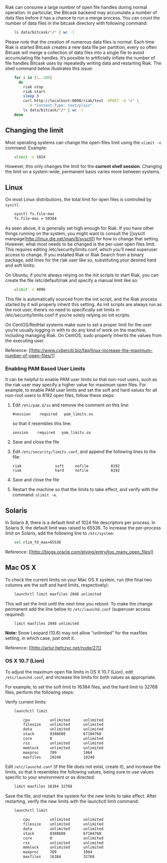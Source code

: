 Riak can consume a large number of open file handles during normal operation. In particular, the Bitcask backend may accumulate a number of data files before it has a chance to run a merge process. You can count the number of data files in the bitcask directory with following command:

```bash
    ls data/bitcask/*/* | wc -l
```

Please note that the creation of numerous data files is normal. Each time Riak is started Bitcask creates a new data file per partition; every so often Bitcask will merge a collection of data files into a single file to avoid accumulating file handles. It’s possible to artificially inflate the number of file handles Bitcask uses by repeatedly writing data and restarting Riak. The shell command below illustrates this issue:

```bash
    for i in {1..100}
      do
        riak stop
        riak start
        sleep 3
        curl http://localhost:8098/riak/test -XPOST -d "x" \
          -H "Content-Type: text/plain"
        ls data/bitcask/*/* | wc -l
    done
```

## Changing the limit
Most operating systems can change the open-files limit using the `ulimit -n` command. Example:

```bash
    ulimit -n 1024
```

However, this only changes the limit for the **current shell session**. Changing the limit on a system-wide, permanent basis varies more between systems.

## Linux
On most Linux distributions, the total limit for open files is controlled by `sysctl`.

```bash
    sysctl fs.file-max
    fs.file-max = 50384
```

As seen above, it is generally set high enough for Riak. If you have other things running on the system, you might want to consult the [[sysctl manpage|http://linux.die.net/man/8/sysctl]] for how to change that setting. However, what most needs to be changed is the per-user open files limit. This requires editing /etc/security/limits.conf, which you’ll need superuser access to change. If you installed Riak or Riak Search from a binary package, add lines for the riak user like so, substituting your desired hard and soft limits:

On Ubuntu, if you’re always relying on the init scripts to start Riak, you can create the file /etc/default/riak and specify a manual limit like so:

```bash
    ulimit -n 4096
```

This file is automatically sourced from the init script, and the Riak process started by it will properly inherit this setting. As init scripts are always run as the root user, there’s no need to specifically set limits in /etc/security/limits.conf if you’re solely relying on init scripts.

On CentOS/RedHat systems make sure to set a proper limit for the user you’re usually logging in with to do any kind of work on the machine, including managing Riak. On CentOS, sudo properly inherits the values from the executing user.

Reference: [[http://www.cyberciti.biz/faq/linux-increase-the-maximum-number-of-open-files/]]

### Enabling PAM Based User Limits
It can be helpful to enable PAM user limits so that non-root users, such as the riak user may specify a higher value for maximum open files. For example, to enable PAM user limits and set the soft and hard values for all non-root users to 8192 open files, follow these steps:

  1. Edit `/etc/pam.d/su` and remove the comment on this line:

         #session    required   pam_limits.so

     so that it resembles this line:

         session    required   pam_limits.so

  2. Save and close the file

  3. Edit `/etc/security/limits.conf`, and append the following lines to the file:

         riak               soft     nofile          8192
         riak               hard     nofile          8192

  4. Save and close the file

  5. Restart the machine so that the limits to take effect, and verify with the command: `ulimit -a`.

## Solaris
In Solaris 8, there is a default limit of 1024 file descriptors per process. In Solaris 9, the default limit was raised to 65536. To increase the per-process limit on Solaris, add the following line to `/etc/system`:

```bash
    set rlim_fd_max=65536
```

Reference: [[http://blogs.oracle.com/elving/entry/too_many_open_files]]

## Mac OS X
To check the current limits on your Mac OS X system, run (the final two columns are the soft and hard limits, respectively):

```bash
    launchctl limit maxfiles 2048 unlimited
```

This will set the limit until the next time you reboot. To make the change permanent add the line below to `/etc/launchd.conf` (superuser access required):

```bash
    limit maxfiles 2048 unlimited
```

**Note:** Snow Leopard (10.6) may not allow “unlimited” for the maxfiles setting, in which case, just omit it.

Reference: [[http://artur.hefczyc.net/node/27]]

### OS X 10.7 (Lion)
To adjust the maximum open file limits in OS X 10.7 (Lion), edit `/etc/launchd.conf`, and increase the limits for both values as appropriate.

For example, to set the soft limit to 16384 files, and the hard limit to 32768 files, perform the following steps:

Verify current limits:

```bash
    launchctl limit

        cpu         unlimited      unlimited
        filesize    unlimited      unlimited
        data        unlimited      unlimited
        stack       8388608        67104768
        core        0              unlimited
        rss         unlimited      unlimited
        memlock     unlimited      unlimited
        maxproc     709            1064
        maxfiles    10240          10240
```

Edit `/etc/launchd.conf` (if the file does not exist, create it), and increase the limits, so that it resembles the following values, being sure to use values specific to your environment or as directed:

```bash
    limit maxfiles 16384 32768
```

Save the file, and restart the system for the new limits to take effect. After restarting, verify the new limits with the launchctl limit command:

```bash
    launchctl limit

        cpu         unlimited      unlimited
        filesize    unlimited      unlimited
        data        unlimited      unlimited
        stack       8388608        67104768
        core        0              unlimited
        rss         unlimited      unlimited
        memlock     unlimited      unlimited
        maxproc     709            1064
        maxfiles    16384          32768
```
